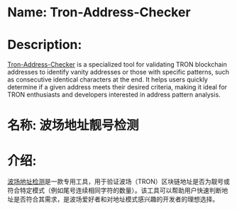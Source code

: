 # Name: Tron-Address-Checker
# Description:
[Tron-Address-Checker](https://github.com/betaer/Tron-Address-Checker/) is a specialized tool for validating TRON blockchain addresses to identify vanity addresses or those with specific patterns, such as consecutive identical characters at the end. It helps users quickly determine if a given address meets their desired criteria, making it ideal for TRON enthusiasts and developers interested in address pattern analysis.


# 名称: 波场地址靓号检测
# 介绍:
[波场地址检测](https://github.com/betaer/Tron-Address-Checker/)是一款专用工具，用于验证波场（TRON）区块链地址是否为靓号或符合特定模式（例如尾号连续相同字符的数量）。该工具可以帮助用户快速判断地址是否符合其需求，是波场爱好者和对地址模式感兴趣的开发者的理想选择。
